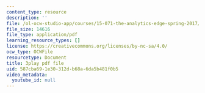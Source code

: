 ```yaml
---
content_type: resource
description: ''
file: /ol-ocw-studio-app/courses/15-071-the-analytics-edge-spring-2017/587cba691e30312db68a6da5b481f0b5_WYrDTn37m-I.pdf
file_size: 14616
file_type: application/pdf
learning_resource_types: []
license: https://creativecommons.org/licenses/by-nc-sa/4.0/
ocw_type: OCWFile
resourcetype: Document
title: 3play pdf file
uid: 587cba69-1e30-312d-b68a-6da5b481f0b5
video_metadata:
  youtube_id: null
---
```

